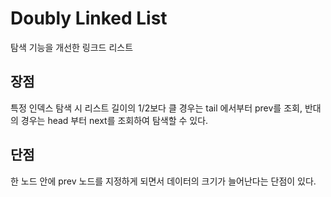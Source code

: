 # Doubly Linked List

탐색 기능을 개선한 링크드 리스트

## 장점
특정 인덱스 탐색 시 리스트 길이의 1/2보다 클 경우는 tail 에서부터 prev를 조회, 반대의 경우는 head 부터 next를 조회하여 탐색할 수 있다.

## 단점
한 노드 안에 prev 노드를 지정하게 되면서 데이터의 크기가 늘어난다는 단점이 있다.
